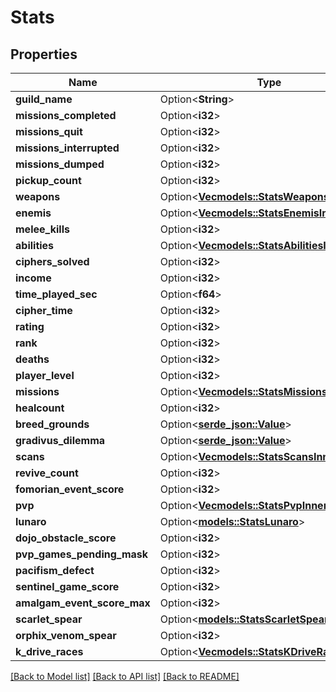 # Stats

## Properties

Name | Type | Description | Notes
------------ | ------------- | ------------- | -------------
**guild_name** | Option<**String**> |  | [optional]
**missions_completed** | Option<**i32**> |  | [optional]
**missions_quit** | Option<**i32**> |  | [optional]
**missions_interrupted** | Option<**i32**> |  | [optional]
**missions_dumped** | Option<**i32**> |  | [optional]
**pickup_count** | Option<**i32**> |  | [optional]
**weapons** | Option<[**Vec<models::StatsWeaponsInner>**](stats_weapons_inner.md)> |  | [optional]
**enemis** | Option<[**Vec<models::StatsEnemisInner>**](stats_enemis_inner.md)> |  | [optional]
**melee_kills** | Option<**i32**> |  | [optional]
**abilities** | Option<[**Vec<models::StatsAbilitiesInner>**](stats_abilities_inner.md)> |  | [optional]
**ciphers_solved** | Option<**i32**> |  | [optional]
**income** | Option<**i32**> |  | [optional]
**time_played_sec** | Option<**f64**> |  | [optional]
**cipher_time** | Option<**i32**> |  | [optional]
**rating** | Option<**i32**> |  | [optional]
**rank** | Option<**i32**> |  | [optional]
**deaths** | Option<**i32**> |  | [optional]
**player_level** | Option<**i32**> |  | [optional]
**missions** | Option<[**Vec<models::StatsMissionsInner>**](stats_missions_inner.md)> |  | [optional]
**healcount** | Option<**i32**> |  | [optional]
**breed_grounds** | Option<[**serde_json::Value**](.md)> |  | [optional]
**gradivus_dilemma** | Option<[**serde_json::Value**](.md)> |  | [optional]
**scans** | Option<[**Vec<models::StatsScansInner>**](stats_scans_inner.md)> |  | [optional]
**revive_count** | Option<**i32**> |  | [optional]
**fomorian_event_score** | Option<**i32**> |  | [optional]
**pvp** | Option<[**Vec<models::StatsPvpInner>**](stats_pvp_inner.md)> |  | [optional]
**lunaro** | Option<[**models::StatsLunaro**](stats_lunaro.md)> |  | [optional]
**dojo_obstacle_score** | Option<**i32**> |  | [optional]
**pvp_games_pending_mask** | Option<**i32**> |  | [optional]
**pacifism_defect** | Option<**i32**> |  | [optional]
**sentinel_game_score** | Option<**i32**> |  | [optional]
**amalgam_event_score_max** | Option<**i32**> |  | [optional]
**scarlet_spear** | Option<[**models::StatsScarletSpear**](stats_scarletSpear.md)> |  | [optional]
**orphix_venom_spear** | Option<**i32**> |  | [optional]
**k_drive_races** | Option<[**Vec<models::StatsKDriveRacesInner>**](stats_kDriveRaces_inner.md)> |  | [optional]

[[Back to Model list]](../README.md#documentation-for-models) [[Back to API list]](../README.md#documentation-for-api-endpoints) [[Back to README]](../README.md)


